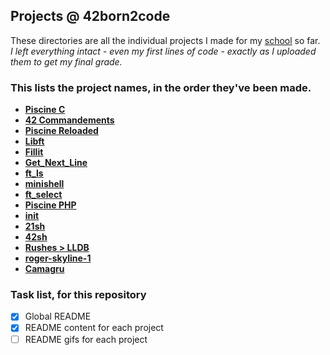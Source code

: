 ## Projects @ 42born2code

These directories are all the individual projects I made for my [school](http://www.42.fr/) so far.<br>
_I left everything intact - even my first lines of code - exactly as I uploaded them to get my final grade._

### This lists the project names, in the order they've been made.
- **[Piscine C](piscine-c)**
- **[42 Commandements](42_commandements)**
- **[Piscine Reloaded](piscine_reloaded)**
- **[Libft](libft)**
- **[Fillit](fillit)**
- **[Get_Next_Line](get_next_line)**
- **[ft_ls](ft_ls)**
- **[minishell](minishell)**
- **[ft_select](ft_select)**
- **[Piscine PHP](piscine-php)**
- **[init](init)**
- **[21sh](21sh)**
- **[42sh](42sh)**
- **[Rushes > LLDB](lldb)**
- **[roger-skyline-1](roger-skyline-1)**
- **[Camagru](camagru)**

### Task list, for this repository
- [x] Global README
- [x] README content for each project
- [ ] README gifs for each project

